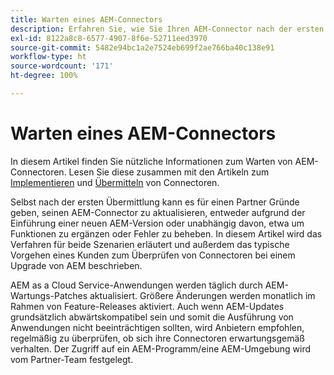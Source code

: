 ```yaml
---
title: Warten eines AEM-Connectors
description: Erfahren Sie, wie Sie Ihren AEM-Connector nach der ersten Übermittlung verwalten und aktualisieren können.
exl-id: 8122a8c8-6577-4907-8f6e-52711eed3970
source-git-commit: 5482e94bc1a2e7524eb699f2ae766ba40c138e91
workflow-type: ht
source-wordcount: '171'
ht-degree: 100%

---
```


Warten eines AEM-Connectors
============================

In diesem Artikel finden Sie nützliche Informationen zum Warten von AEM-Connectoren. Lesen Sie diese zusammen mit den Artikeln zum [Implementieren](implement.md) und [Übermitteln](submit.md) von Connectoren.

Selbst nach der ersten Übermittlung kann es für einen Partner Gründe geben, seinen AEM-Connector zu aktualisieren, entweder aufgrund der Einführung einer neuen AEM-Version oder unabhängig davon, etwa um Funktionen zu ergänzen oder Fehler zu beheben. In diesem Artikel wird das Verfahren für beide Szenarien erläutert und außerdem das typische Vorgehen eines Kunden zum Überprüfen von Connectoren bei einem Upgrade von AEM beschrieben.

AEM as a Cloud Service-Anwendungen werden täglich durch AEM-Wartungs-Patches aktualisiert. Größere Änderungen werden monatlich im Rahmen von Feature-Releases aktiviert. Auch wenn AEM-Updates grundsätzlich abwärtskompatibel sein und somit die Ausführung von Anwendungen nicht beeinträchtigen sollten, wird Anbietern empfohlen, regelmäßig zu überprüfen, ob sich ihre Connectoren erwartungsgemäß verhalten. Der Zugriff auf ein AEM-Programm/eine AEM-Umgebung wird vom Partner-Team festgelegt.

